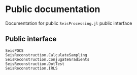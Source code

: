 # Public documentation
Documentation for public `SeisProcessing.jl` public interface


## Public interface 
 
```@docs
SeisPOCS
SeisReconstruction.CalculateSampling
SeisReconstruction.ConjugateGradients
SeisReconstruction.DotTest
SeisReconstruction.IRLS
```
